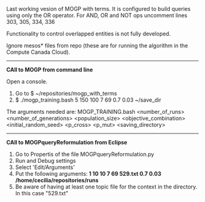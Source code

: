 
Last working vesion of MOGP with terms.
It is configured to build queries using only the OR operator.
For AND, OR and NOT ops uncomment lines 303, 305, 334, 336

Functionality to control overlapped entities is not fully developed.

Ignore mesos* files from repo (these are for running the algorithm in the Compute Canada Cloud).


---

**CAll to MOGP from command line**

Open a console. 

1. Go to $ ~/repositories/mogp_with_terms
2. $ ./mogp_training.bash 5 150 100 7 69 0.7 0.03 ~/save_dir

The arguments needed are:
MOGP_TRAINING.bash <number_of_runs> <number_of_generations> <population_size> <objective_combination> <initial_random_seed> <p_cross> <p_mut> <saving_directory>



---

**CAll to MOGPqueryReformulation from Eclipse**


1. Go to Propertis of the file MOGPqueryReformulation.py
2. Run and Debug settings
3. Select 'Edit/Arguments'
4. Put the following arguments: **1 10 10 7 69 529.txt 0.7 0.03 /home/cecilia/repositories/runs**
5. Be aware of having at least one topic file for the context in the directory. In this case "529.txt"

